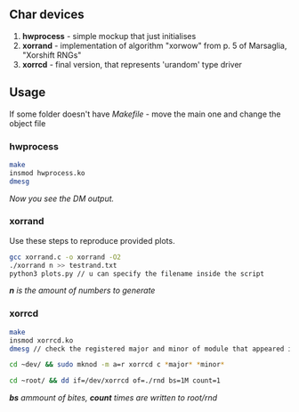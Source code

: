 ## Char devices

1. **hwprocess** - simple mockup that just initialises
2. **xorrand** - implementation of algorithm "xorwow" from p. 5 of Marsaglia, "Xorshift RNGs"
3. **xorrcd** - final version, that represents 'urandom' type driver

## Usage

If some folder doesn't have *Makefile* - move the main one and change the object file

### hwprocess

```bash
make
insmod hwprocess.ko
dmesg
```
*Now you see the DM output.*

### xorrand 
Use these steps to reproduce provided plots.
```bash
gcc xorrand.c -o xorrand -O2
./xorrand n >> testrand.txt
python3 plots.py // u can specify the filename inside the script
```
***n** is the amount of numbers to generate* 

### xorrcd 

```bash
make 
insmod xorrcd.ko
dmesg // check the registered major and minor of module that appeared in dev/

cd ~dev/ && sudo mknod -m a=r xorrcd c *major* *minor*

cd ~root/ && dd if=/dev/xorrcd of=./rnd bs=1M count=1
```
***bs** ammount of bites, **count** times are written to root/rnd*
